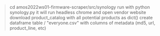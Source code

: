 > cd amos2022ws01-firmware-scraper/src/synology
> run with python synology.py
> it will run headless chrome and open vendor website
> download product_catalog with all potential products as dict()
> create dataframe table / "everyone.csv" with columns of metadata (md5, url, product_line, etc)